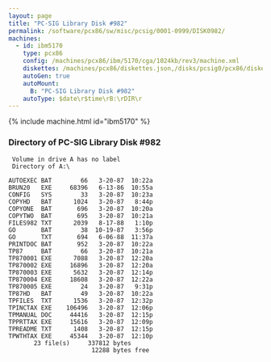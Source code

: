 ```yaml
---
layout: page
title: "PC-SIG Library Disk #982"
permalink: /software/pcx86/sw/misc/pcsig/0001-0999/DISK0982/
machines:
  - id: ibm5170
    type: pcx86
    config: /machines/pcx86/ibm/5170/cga/1024kb/rev3/machine.xml
    diskettes: /machines/pcx86/diskettes.json,/disks/pcsig0/pcx86/diskettes.json
    autoGen: true
    autoMount:
      B: "PC-SIG Library Disk #982"
    autoType: $date\r$time\rB:\rDIR\r
---
```


{% include machine.html id="ibm5170" %}

### Directory of PC-SIG Library Disk #982

     Volume in drive A has no label
     Directory of A:\

    AUTOEXEC BAT        66   3-20-87  10:22a
    BRUN20   EXE     68396   6-13-86  10:55a
    CONFIG   SYS        33   3-20-87  10:23a
    COPYHD   BAT      1024   3-20-87   8:44p
    COPYONE  BAT       696   3-20-87  10:20a
    COPYTWO  BAT       695   3-20-87  10:21a
    FILES982 TXT      2039   8-17-88   1:10p
    GO       BAT        38  10-19-87   3:56p
    GO       TXT       694   6-06-88  11:37a
    PRINTDOC BAT       952   3-20-87  10:22a
    TP87     BAT        66   3-20-87  10:21a
    TP870001 EXE      7088   3-20-87  12:20a
    TP870002 EXE     16896   3-20-87  12:20a
    TP870003 EXE      5632   3-20-87  12:14p
    TP870004 EXE     18608   3-20-87  12:22a
    TP870005 EXE        24   3-20-87   9:31p
    TP87HD   BAT        49   3-20-87  10:22a
    TPFILES  TXT      1536   3-20-87  12:32p
    TPINCTAX EXE    106496   3-20-87  12:06p
    TPMANUAL DOC     44416   3-20-87  12:15p
    TPPRTTAX EXE     15616   3-20-87  12:09p
    TPREADME TXT      1408   3-20-87  12:15p
    TPWTHTAX EXE     45344   3-20-87  12:10p
           23 file(s)     337812 bytes
                           12288 bytes free
